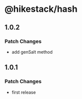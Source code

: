 # @hikestack/hash

## 1.0.2

### Patch Changes

- add genSalt method

## 1.0.1

### Patch Changes

- first release
